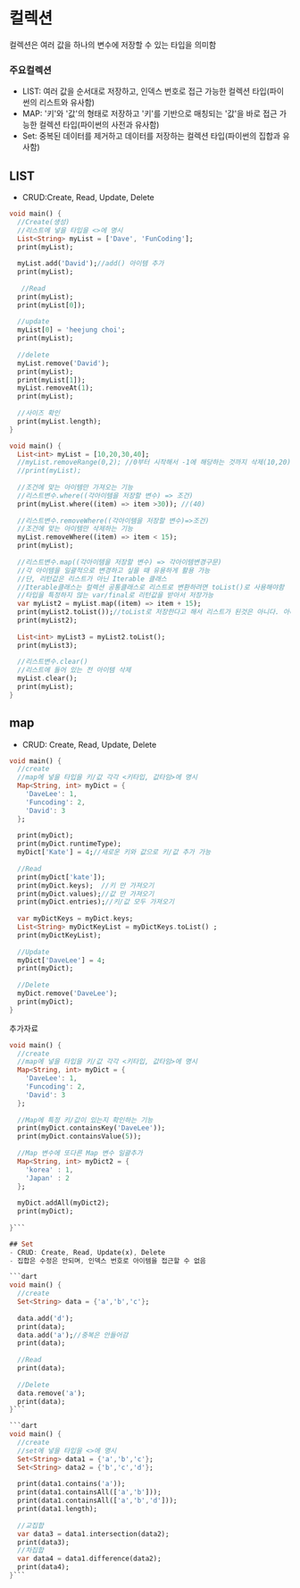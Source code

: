 # 컬렉션
컬렉션은 여러 값을 하나의 변수에 저장할 수 있는 타입을 의미함

### 주요컬렉션
- LIST: 여러 값을 순서대로 저장하고, 인덱스 번호로 접근 가능한 컬렉션 타입(파이썬의 리스트와 유사함)
- MAP: '키'와 '값'의 형태로 저장하고 '키'를 기반으로 매칭되는 '값'을 바로 접근 가능한 컬렉션 타입(파이썬의 사전과 유사함)
- Set: 중복된 데이터를 제거하고 데이터를 저장하는 컬렉션 타입(파이썬의 집합과 유사함)

## LIST 
- CRUD:Create, Read, Update, Delete

```dart
void main() {
  //Create(생성)
  //리스트에 넣을 타입을 <>에 명시
  List<String> myList = ['Dave', 'FunCoding'];
  print(myList);
  
  myList.add('David');//add() 아이템 추가
  print(myList);
  
   //Read
  print(myList);
  print(myList[0]);
  
  //update
  myList[0] = 'heejung choi';
  print(myList);
  
  //delete
  myList.remove('David');
  print(myList);
  print(myList[1]);
  myList.removeAt(1);
  print(myList);
  
  //사이즈 확인
  print(myList.length);
}  
```
```dart
void main() {
  List<int> myList = [10,20,30,40];
  //myList.removeRange(0,2); //0부터 시작해서 -1에 해당하는 것까지 삭제(10,20)삭제
  //print(myList);
  
  //조건에 맞는 아이템만 가져오는 기능
  //리스트변수.where((각아이템을 저장할 변수) => 조건)
  print(myList.where((item) => item >30)); //(40)
  
  //리스트변수.removeWhere((각아이템을 저장할 변수)=>조건)
  //조건에 맞는 아이템만 삭제하는 기능
  myList.removeWhere((item) => item < 15);
  print(myList);
  
  //리스트변수.map((각아이템을 저장할 변수) => 각아이템변경구문)
  //각 아이템을 일괄적으로 변경하고 싶을 때 유용하게 활용 가능
  //단, 리턴값은 리스트가 아닌 Iterable 클래스
  //Iterable클래스는 컬렉션 공통클래스로 리스트로 변환하려면 toList()로 사용해야함
  //타입을 특정하지 않는 var/final로 리턴값을 받아서 저장가능
  var myList2 = myList.map((item) => item + 15); 
  print(myList2.toList());//toList로 저장한다고 해서 리스트가 된것은 아니다. 아래 List3처럼 리스트로 변환해줘야 한다.
  print(myList2);
  
  List<int> myList3 = myList2.toList();
  print(myList3);
  
  //리스트변수.clear()
  //리스트에 들어 있는 전 아이템 삭제
  myList.clear();
  print(myList);
}
```
## map
- CRUD: Create, Read, Update, Delete

```dart
void main() {
  //create
  //map에 넣을 타입을 키/값 각각 <키타입, 값타임>에 명시
  Map<String, int> myDict = {
    'DaveLee': 1,
    'Funcoding': 2,
    'David': 3      
  };
  
  print(myDict);
  print(myDict.runtimeType);
  myDict['Kate'] = 4;//새로운 키와 값으로 키/값 추가 가능
  
  //Read
  print(myDict['kate']);
  print(myDict.keys);  //키 만 가져오기
  print(myDict.values);//값 만 가져오기
  print(myDict.entries);//키/값 모두 가져오기
  
  var myDictKeys = myDict.keys;
  List<String> myDictKeyList = myDictKeys.toList() ;
  print(myDictKeyList);
  
  //Update
  myDict['DaveLee'] = 4;
  print(myDict);
  
  //Delete
  myDict.remove('DaveLee');
  print(myDict);
}
```

추가자료
```dart
void main() {
  //create
  //map에 넣을 타입을 키/값 각각 <키타입, 값타임>에 명시
  Map<String, int> myDict = {
    'DaveLee': 1,
    'Funcoding': 2,
    'David': 3      
  };
  
  //Map에 특정 키/값이 있는지 확인하는 기능
  print(myDict.containsKey('DaveLee'));
  print(myDict.containsValue(5));
  
  //Map 변수에 또다른 Map 변수 일괄추가
  Map<String, int> myDict2 = {
    'korea' : 1,
    'Japan' : 2
  };
  
  myDict.addAll(myDict2);
  print(myDict);
 
}```

## Set
- CRUD: Create, Read, Update(x), Delete
- 집합은 수정은 안되며, 인덱스 번호로 아이템을 접근할 수 없음

```dart
void main() {
  //create
  Set<String> data = {'a','b','c'};
  
  data.add('d');
  print(data);
  data.add('a');//중복은 안들어감
  print(data);
  
  //Read
  print(data);
  
  //Delete
  data.remove('a');
  print(data);
}```

```dart
void main() {
  //create
  //set에 넣을 타입을 <>에 명시
  Set<String> data1 = {'a','b','c'};
  Set<String> data2 = {'b','c','d'};
  
  print(data1.contains('a'));
  print(data1.containsAll(['a','b']));
  print(data1.containsAll(['a','b','d']));
  print(data1.length);
  
  //교집합
  var data3 = data1.intersection(data2);        
  print(data3);
  //차집합
  var data4 = data1.difference(data2);
  print(data4);
}```